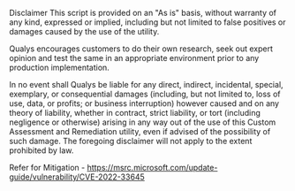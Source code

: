 Disclaimer
This script is provided on an "As is" basis, without warranty of any kind, expressed or implied, including but not limited to false positives or damages caused by the use of the utility.

Qualys encourages customers to do their own research, seek out expert opinion and test the same in an appropriate environment prior to any production implementation.

In no event shall Qualys be liable for any direct, indirect, incidental, special, exemplary, or consequential damages (including, but not limited to, loss of use, data, or profits; or business interruption) however caused and on any theory of liability, whether in contract, strict liability, or tort (including negligence or otherwise) arising in any way out of the use of this Custom Assessment and Remediation utility, even if advised of the possibility of such damage. The foregoing disclaimer will not apply to the extent prohibited by law.

Refer for Mitigation - https://msrc.microsoft.com/update-guide/vulnerability/CVE-2022-33645